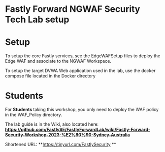 # Fastly Forward NGWAF Security Tech Lab setup
# Setup

To setup the core Fastly services, see the EdgeWAFSetup files to deploy the Edge WAF and associate to the NGWAF Workspace.  

To setup the target DVWA Web application used in the lab, use the docker compose file located in the Docker directory

# Students

For **Students** taking this workshop, you only need to deploy the WAF policy in the WAF_Policy directory.

The lab guide is in the Wiki, also located here:  
**https://github.com/FastlySE/FastlyForwardLab/wiki/Fastly-Forward-Security-Workshop-2023-%E2%80%90-Sydney-Australia**    

Shortened URL: **https://tinyurl.com/FastlySecurity **  

